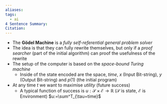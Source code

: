 ```yaml
---
aliases: 
tags:
  - ai
4 Sentence Summary: 
Citation:
---
```

- The **Gödel Machine** is a *fully self-referential general problem solver* 
- The idea is that they can fully rewrite themselves, but only if a *proof searcher* (part of the initial algorithm) can proof the usefulness of the rewrite
- The setup of the computer is based on the *space-bound Turing machine*
	- Inside of the state encoded are the space, $time$, $x$ (Input Bit-string), $y$ (Output Bit-string) and $p(1)$ (the initial program)
- At any time $t$ we want to maximise $utility$ (future success)
	- A typical function of success is $u:\mathcal{S}\times \mathcal{E}\to \mathbb{R}$ ($\mathcal{S}$ is state, $\mathcal{E}$ is Environment) $u:=\sum^T_{\tau=time}$

